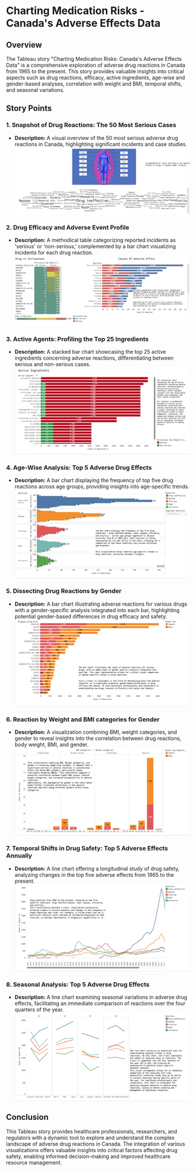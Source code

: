 # Charting Medication Risks - Canada's Adverse Effects Data

## Overview
The Tableau story "Charting Medication Risks: Canada's Adverse Effects Data" is a comprehensive exploration of adverse drug reactions in Canada from 1965 to the present. This story provides valuable insights into critical aspects such as drug reactions, efficacy, active ingredients, age-wise and gender-based analyses, correlation with weight and BMI, temporal shifts, and seasonal variations.

## Story Points

### 1. Snapshot of Drug Reactions: The 50 Most Serious Cases
- **Description:** A visual overview of the 50 most serious adverse drug reactions in Canada, highlighting significant incidents and case studies.
![1](./assets/images/1.SnapshotOfReactions.png)
### 2. Drug Efficacy and Adverse Event Profile
- **Description:** A methodical table categorizing reported incidents as 'serious' or 'non-serious,' complemented by a bar chart visualizing incidents for each drug reaction.
![2](./assets/images/2.DrugEfficacy&AdverseEvents.png)
### 3. Active Agents: Profiling the Top 25 Ingredients
- **Description:** A stacked bar chart showcasing the top 25 active ingredients concerning adverse reactions, differentiating between serious and non-serious cases.
![3](./assets/images/3.ActiveIngredients.png)
### 4. Age-Wise Analysis: Top 5 Adverse Drug Effects
- **Description:** A bar chart displaying the frequency of top five drug reactions across age groups, providing insights into age-specific trends.
![4](./assets/images/4.Age.png)
### 5. Dissecting Drug Reactions by Gender
- **Description:** A bar chart illustrating adverse reactions for various drugs with a gender-specific analysis integrated into each bar, highlighting potential gender-based differences in drug efficacy and safety.
![5](./assets/images/5.Gender.png)
### 6. Reaction by Weight and BMI categories for Gender
- **Description:** A visualization combining BMI, weight categories, and gender to reveal insights into the correlation between drug reactions, body weight, BMI, and gender.
![6](./assets/images/6.BMI.png)
### 7. Temporal Shifts in Drug Safety: Top 5 Adverse Effects Annually
- **Description:** A line chart offering a longitudinal study of drug safety, analyzing changes in the top five adverse effects from 1965 to the present.
![7](./assets/images/7.Yearly.png)
### 8. Seasonal Analysis: Top 5 Adverse Drug Effects
- **Description:** A line chart examining seasonal variations in adverse drug effects, facilitating an immediate comparison of reactions over the four quarters of the year.
![8](./assets/images/8.Seasonal.png)
## Conclusion
This Tableau story provides healthcare professionals, researchers, and regulators with a dynamic tool to explore and understand the complex landscape of adverse drug reactions in Canada. The integration of various visualizations offers valuable insights into critical factors affecting drug safety, enabling informed decision-making and improved healthcare resource management.
